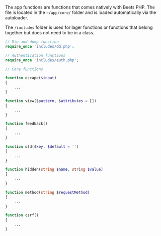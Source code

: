 The app functions are functions that comes natively with Beets PHP. The file is located in the `~/app/core/` folder and is loaded automatically via the autoloader.

The `/includes` folder is used for lager functions or functions that belong together but does not need to be in a class.

```php title="~/app/core/functions.php"
// Die-and-dump function
require_once 'includes/dd.php';

// Authentication functions
require_once 'includes/auth.php';

// Core functions

function escape($input)
{
	...
}

function view($pattern, $attributes = [])
{
	...
}

function feedback()
{
	...
}

function old($key, $default = '')
{
	...
}

function hidden(string $name, string $value)
{
	...
}

function method(string $requestMethod)
{
	...
}

function csrf()
{
	...
}
```
